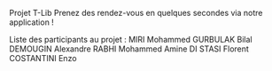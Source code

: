 Projet T-Lib
Prenez des rendez-vous en quelques secondes via notre application !

Liste des participants au projet : 
MIRI Mohammed
GURBULAK Bilal
DEMOUGIN Alexandre
RABHI Mohammed Amine
DI STASI Florent
COSTANTINI Enzo